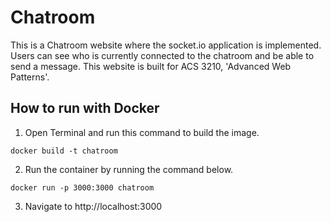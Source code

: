 # Chatroom
This is a Chatroom website where the socket.io application is implemented. Users can see who is currently connected to the chatroom and
be able to send a message. This website is built for ACS 3210, 'Advanced Web Patterns'. 

## How to run with Docker
1. Open Terminal and run this command to build the image.
```
docker build -t chatroom
```
2. Run the container by running the command below.
```
docker run -p 3000:3000 chatroom
```
3. Navigate to http://localhost:3000

